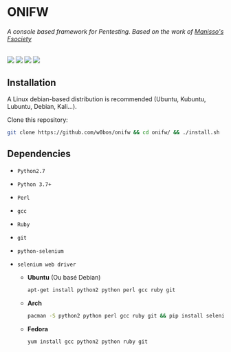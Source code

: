 # **ONIFW**
###### *A console based framework for Pentesting. Based on the work of [Manisso's Fsociety](https://github.com/Manisso/fsociety)*
![](https://img.shields.io/badge/License-MIT-blue.svg?longCache=true&style=popout-square)
![](https://img.shields.io/badge/Tested_On-Linux-orange.svg?longCache=true&style=popout-square)
![](https://img.shields.io/badge/Version-0.3.2rc-dark_green.svg?longCache=true&style=popout-square)
![](https://img.shields.io/badge/Python-3.7+-purple.svg?longCache=true&style=popout-square)

## **Installation**

A Linux debian-based distribution is recommended (Ubuntu, Kubuntu, Lubuntu, Debian, Kali...).

Clone this repository:

```bash
git clone https://github.com/w0bos/onifw && cd onifw/ && ./install.sh
```


## Dependencies

- `Python2.7`

- `Python 3.7+`

- `Perl`

- `gcc`

- `Ruby`

- `git`

- `python-selenium`

- `selenium web driver`


  - **Ubuntu** (Ou basé Debian)

    ```bash
    apt-get install python2 python perl gcc ruby git
    ```

  - **Arch**

    ```bash
    pacman -S python2 python perl gcc ruby git && pip install selenium
    ```

  - **Fedora**

    ```bash
    yum install gcc python2 python ruby git
    ```
